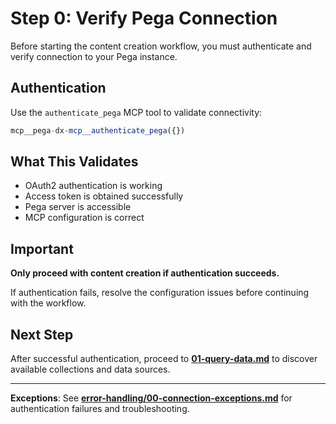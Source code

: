 # Step 0: Verify Pega Connection

Before starting the content creation workflow, you must authenticate and verify connection to your Pega instance.

## Authentication

Use the `authenticate_pega` MCP tool to validate connectivity:

```javascript
mcp__pega-dx-mcp__authenticate_pega({})
```

## What This Validates

- OAuth2 authentication is working
- Access token is obtained successfully
- Pega server is accessible
- MCP configuration is correct

## Important

**Only proceed with content creation if authentication succeeds.**

If authentication fails, resolve the configuration issues before continuing with the workflow.

## Next Step

After successful authentication, proceed to **[01-query-data.md](./01-query-data.md)** to discover available collections and data sources.

---

**Exceptions**: See **[error-handling/00-connection-exceptions.md](error-handling/00-connection-exceptions.md)** for authentication failures and troubleshooting.
